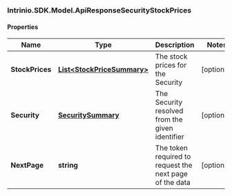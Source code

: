 ### Intrinio.SDK.Model.ApiResponseSecurityStockPrices
#### Properties

Name | Type | Description | Notes
------------ | ------------- | ------------- | -------------
**StockPrices** | [**List&lt;StockPriceSummary&gt;**](StockPriceSummary.md) | The stock prices for the Security | [optional] 
**Security** | [**SecuritySummary**](SecuritySummary.md) | The Security resolved from the given identifier | [optional] 
**NextPage** | **string** | The token required to request the next page of the data | [optional] 

